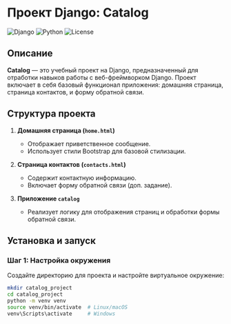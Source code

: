 # Проект Django: Catalog

![Django](https://img.shields.io/badge/Django-4.x-green)
![Python](https://img.shields.io/badge/Python-3.10-blue)
![License](https://img.shields.io/badge/license-MIT-green)

## Описание

**Catalog** — это учебный проект на Django, предназначенный для отработки навыков работы с веб-фреймворком Django. Проект включает в себя базовый функционал приложения: домашняя страница, страница контактов, и форму обратной связи.

## Структура проекта

1. **Домашняя страница (`home.html`)**
   - Отображает приветственное сообщение.
   - Использует стили Bootstrap для базовой стилизации.
   
2. **Страница контактов (`contacts.html`)**
   - Содержит контактную информацию.
   - Включает форму обратной связи (доп. задание).

3. **Приложение `catalog`**
   - Реализует логику для отображения страниц и обработки формы обратной связи.

## Установка и запуск

### Шаг 1: Настройка окружения

Создайте директорию для проекта и настройте виртуальное окружение:

```bash
mkdir catalog_project
cd catalog_project
python -m venv venv
source venv/bin/activate  # Linux/macOS
venv\Scripts\activate     # Windows
